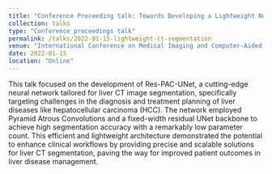 ```yaml
---
title: "Conference Proceeding talk: Towards Developing a Lightweight Neural Network for Liver CT Segmentation"
collection: talks
type: "Conference proceedings talk"
permalink: /talks/2022-01-15-lightweight-ct-segmentation
venue: "International Conference on Medical Imaging and Computer-Aided Diagnosis"
date: 2022-01-15
location: "Online"
---
```

This talk focused on the development of Res-PAC-UNet, a cutting-edge neural network tailored for liver CT image segmentation, specifically targeting challenges in the diagnosis and treatment planning of liver diseases like hepatocellular carcinoma (HCC). The network employed Pyramid Atrous Convolutions and a fixed-width residual UNet backbone to achieve high segmentation accuracy with a remarkably low parameter count. This efficient and lightweight architecture demonstrated the potential to enhance clinical workflows by providing precise and scalable solutions for liver CT segmentation, paving the way for improved patient outcomes in liver disease management.
